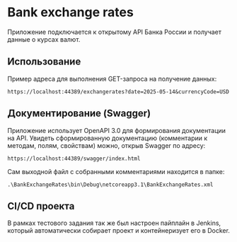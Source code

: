 # Bank exchange rates

Приложение подключается к открытому API Банка России и получает данные о курсах валют.

## Использование

Пример адреса для выполнения GET-запроса на получение данных:
```
https://localhost:44389/exchangerates?date=2025-05-14&currencyCode=USD
```

## Документирование (Swagger)

Приложение использует OpenAPI 3.0 для формирования документации на API.
Увидеть сформированную документацию (комментарии к методам, полям, свойствам) можно, открыв Swagger по адресу:
```
https://localhost:44389/swagger/index.html
```

Сам выходной файл с собранными комментариями находится в папке:
```
.\BankExchangeRates\bin\Debug\netcoreapp3.1\BankExchangeRates.xml
```

## CI/CD проекта

В рамках тестового задания так же был настроен пайплайн в Jenkins, который автоматически собирает проект и контейнеризует его в Docker.
